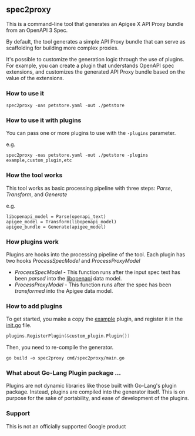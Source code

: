 ## spec2proxy 
This is a command-line tool that generates an Apigee X API Proxy bundle from an OpenAPI 3 Spec.

By default, the tool generates a simple API Proxy bundle that can serve as scaffolding for
building more complex proxies.

It's possible to customize the generation logic through the use of plugins.
For example, you can create a plugin that understands OpenAPI spec extensions, and
customizes the generated API Proxy bundle based on the value of the extensions.



### How to use it
```shell
spec2proxy -oas petstore.yaml -out ./petstore
```

### How to use it with plugins

You can pass one or more plugins to use with the `-plugins` parameter.

e.g.
```shell
spec2proxy -oas petstore.yaml -out ./petstore -plugins example,custom_plugin,etc
```


### How the tool works

This tool works as basic processing pipeline with three steps: *Parse*, *Transform*, and *Generate*

e.g.
```text
libopenapi_model = Parse(openapi_text) 
apigee_model = Transform(libopenapi_model)
apigee_bundle = Generate(apigee_model)

```

### How plugins work

Plugins are hooks into the processing pipeline of the tool. Each plugin has two hooks *ProcessSpecModel* and *ProcessProxyModel*

* *ProcessSpecModel* - This function runs after the input spec text has been *parsed* into the [libopenapi](https://github.com/pb33f/libopenapi) data model.
* *ProcessProxyModel* - This function runs after the spec has been *transformed* into the Apigee data model.

### How to add plugins

To get started, you make a copy the [example](/plugins/example) plugin, and register it in the [init.go](/plugins/init.go) file.

```go
plugins.RegisterPlugin(&custom_plugin.Plugin{})
```
Then, you need to re-compile the generator.

```shell
go build -o spec2proxy cmd/spec2proxy/main.go 
```



### What about Go-Lang Plugin package ...

Plugins are not dynamic libraries like those built with Go-Lang's plugin package. 
Instead, plugins are compiled into the generator itself. This is on purpose for the sake of portability,
and ease of development of the plugins.


### Support
This is not an officially supported Google product
